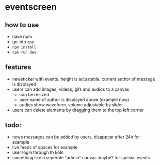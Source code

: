 # eventscreen
## how to use
- have npm
- go into ```app```
- ```npm install```
- ```npm run dev```

## features
- newsticker with events. height is adjustable. current author of message is displayed
- users can add images, videos, gifs and audios to a canvas
	- can be resized
	- user name of author is displayed above (example now)
	- audios show waveform. volume adjustable by slider
- users can delete elements by dragging them to the top left corner

## todo:
- news messages can be added by users. disappear after 24h for example
- live feeds of spaces for example
- user login through th köln
- something like a seperate "admin" canvas maybe? for special events

